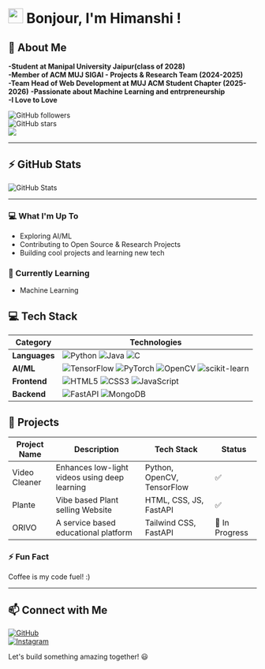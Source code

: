 # <img src="https://media.giphy.com/media/hvRJCLFzcasrR4ia7z/giphy.gif" width="30px"> Bonjour, I'm Himanshi !  

## 🚀 About Me  
**-Student at Manipal University Jaipur(class of 2028)**  
**-Member of ACM MUJ SIGAI - Projects & Research Team (2024-2025)**  
**-Team Head of Web Development at MUJ ACM Student Chapter (2025-2026)** 
**-Passionate about Machine Learning and entrpreneurship**  
**-I Love to Love**

![GitHub followers](https://img.shields.io/github/followers/Himanshi314?style=social)  
![GitHub stars](https://img.shields.io/github/stars/Himanshi314?style=social)  
![](https://komarev.com/ghpvc/?username=Himanshi314&color=blue)  

---

## ⚡ GitHub Stats  
![GitHub Stats](https://github-readme-stats.vercel.app/api?username=Himanshi314&show_icons=true&theme=radical)

---


### 💻 What I'm Up To 
- Exploring AI/ML 
- Contributing to Open Source & Research Projects  
- Building cool projects and learning new tech  

### 🌱 Currently Learning  
- Machine Learning

## 💻 Tech Stack  

| **Category**          | **Technologies** |
|----------------------|----------------|
| **Languages**      | ![Python](https://img.shields.io/badge/-Python-3776AB?style=flat-square&logo=python&logoColor=white) ![Java](https://img.shields.io/badge/-Java-007396?style=flat-square&logo=java&logoColor=white) ![C](https://img.shields.io/badge/-C-A8B9CC?style=flat-square&logo=c&logoColor=white) |
| **AI/ML**         | ![TensorFlow](https://img.shields.io/badge/-TensorFlow-FF6F00?style=flat-square&logo=tensorflow&logoColor=white) ![PyTorch](https://img.shields.io/badge/-PyTorch-EE4C2C?style=flat-square&logo=pytorch&logoColor=white) ![OpenCV](https://img.shields.io/badge/-OpenCV-5C3EE8?style=flat-square&logo=opencv&logoColor=white) ![scikit-learn](https://img.shields.io/badge/-Scikit%20Learn-F7931E?style=flat-square&logo=scikitlearn&logoColor=white) |
| **Frontend**      | ![HTML5](https://img.shields.io/badge/-HTML5-E34F26?style=flat-square&logo=html5&logoColor=white) ![CSS3](https://img.shields.io/badge/-CSS3-1572B6?style=flat-square&logo=css3&logoColor=white) ![JavaScript](https://img.shields.io/badge/-JavaScript-F7DF1E?style=flat-square&logo=javascript&logoColor=black) |
| **Backend**       | ![FastAPI](https://img.shields.io/badge/-FastAPI-009688?style=flat-square&logo=fastapi&logoColor=white) ![MongoDB](https://img.shields.io/badge/-MongoDB-47A248?style=flat-square&logo=mongodb&logoColor=white) |

## 📂 Projects  

| **Project Name**        | **Description** | **Tech Stack** | **Status** |
|----------------------|----------------|----------------|-----------|
| Video Cleaner | Enhances low-light videos using deep learning | Python, OpenCV, TensorFlow | ✅  |
| Plante | Vibe based Plant selling Website | HTML, CSS, JS, FastAPI | ✅ |
| ORIVO | A service based educational platform | Tailwind CSS, FastAPI | 🚧 In Progress |

### ⚡ Fun Fact  
Coffee is my code fuel! :) 

---

## 📫 Connect with Me    
[![GitHub](https://img.shields.io/badge/-GitHub-181717?style=for-the-badge&logo=github&logoColor=white)](https://github.com/Himanshi314)  
[![Instagram](https://img.shields.io/badge/-Instagram-E4405F?style=for-the-badge&logo=instagram&logoColor=white)](https://instagram.com/_himzie)  


 Let's build something amazing together! 😃  





